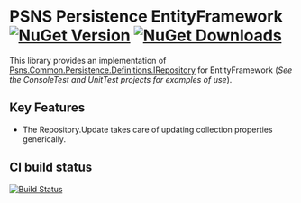 # PSNS Persistence EntityFramework [![NuGet Version](http://img.shields.io/nuget/v/Psns.Common.Persistence.EntityFramework.svg?style=flat)](https://www.nuget.org/packages/Psns.Common.Persistence.EntityFramework/) [![NuGet Downloads](http://img.shields.io/nuget/dt/Psns.Common.Persistence.EntityFramework.svg?style=flat)](https://www.nuget.org/packages/Psns.Common.Persistence.EntityFramework/)

This library provides an implementation of [Psns.Common.Persistence.Definitions.IRepository](https://github.com/PSNS-IMF/persistence-definitions)
for EntityFramework (*See the ConsoleTest and UnitTest projects for examples of use*).

## Key Features

* The Repository.Update takes care of updating collection properties generically.

## CI build status
[![Build Status](https://www.myget.org/BuildSource/Hook/psns-common?identifier=2a5c23f6-96e6-4f14-b0c1-90208143b66d)](https://www.myget.org/)